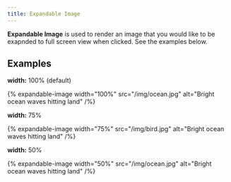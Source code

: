 ```yaml
---
title: Expandable Image
---
```


**Expandable Image** is used to render an image that you would like to be exapnded to full screen view when clicked. See the examples below.

## Examples

**width:** 100% (default)

{% expandable-image width="100%" src="/img/ocean.jpg" alt="Bright ocean waves hitting land" /%}

**width:** 75%

{% expandable-image width="75%" src="/img/bird.jpg" alt="Bright ocean waves hitting land" /%}

**width:** 50%

{% expandable-image width="50%" src="/img/ocean.jpg" alt="Bright ocean waves hitting land" /%}
